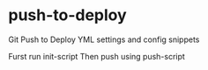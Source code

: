 # push-to-deploy
Git Push to Deploy YML settings and config snippets

Furst run init-script
Then push using push-script
